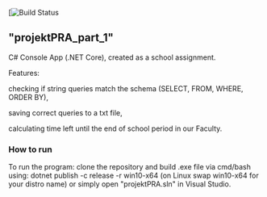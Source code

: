 [![Build Status](https://travis-ci.org/danskiiiii/projektPRA_part_1.svg?branch=master)
## "projektPRA_part_1" ##
C# Console App (.NET Core), created as a school assignment. 

Features: 

checking if string queries match the schema (SELECT, FROM, WHERE, ORDER BY), 

saving correct queries to a txt file,

calculating time left until the end of school period in our Faculty.

### How to run ###
To run the program: clone the repository and build .exe file via cmd/bash using:
dotnet publish -c release -r win10-x64  (on Linux swap win10-x64 for your distro name)
or simply open "projektPRA.sln" in Visual Studio. 
